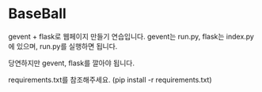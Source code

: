 BaseBall
=====
gevent + flask로 웹페이지 만들기 연습입니다.
gevent는 run.py, flask는 index.py에 있으며, run.py를 실행하면 됩니다.

당연하지만 gevent, flask를 깔아야 됩니다.

requirements.txt를 참조해주세요. (pip install -r requirements.txt)